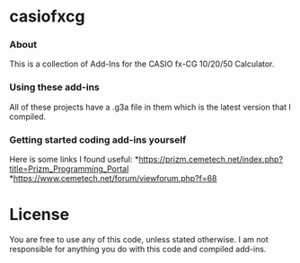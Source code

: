 # casiofxcg
### About
This is a collection of Add-Ins for the CASIO fx-CG 10/20/50 Calculator. 

### Using these add-ins
All of these projects have a .g3a file in them which is the latest version that I compiled.

### Getting started coding add-ins yourself

Here is some links I found useful:
*https://prizm.cemetech.net/index.php?title=Prizm_Programming_Portal
*https://www.cemetech.net/forum/viewforum.php?f=68

# License
You are free to use any of this code, unless stated otherwise. I am not responsible for anything you do with this code and compiled add-ins.
